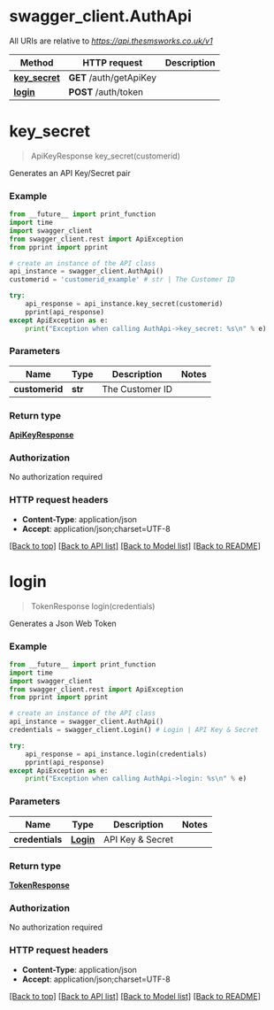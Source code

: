# swagger_client.AuthApi

All URIs are relative to *https://api.thesmsworks.co.uk/v1*

Method | HTTP request | Description
------------- | ------------- | -------------
[**key_secret**](AuthApi.md#key_secret) | **GET** /auth/getApiKey | 
[**login**](AuthApi.md#login) | **POST** /auth/token | 


# **key_secret**
> ApiKeyResponse key_secret(customerid)



Generates an API Key/Secret pair

### Example
```python
from __future__ import print_function
import time
import swagger_client
from swagger_client.rest import ApiException
from pprint import pprint

# create an instance of the API class
api_instance = swagger_client.AuthApi()
customerid = 'customerid_example' # str | The Customer ID

try:
    api_response = api_instance.key_secret(customerid)
    pprint(api_response)
except ApiException as e:
    print("Exception when calling AuthApi->key_secret: %s\n" % e)
```

### Parameters

Name | Type | Description  | Notes
------------- | ------------- | ------------- | -------------
 **customerid** | **str**| The Customer ID | 

### Return type

[**ApiKeyResponse**](ApiKeyResponse.md)

### Authorization

No authorization required

### HTTP request headers

 - **Content-Type**: application/json
 - **Accept**: application/json;charset=UTF-8

[[Back to top]](#) [[Back to API list]](../README.md#documentation-for-api-endpoints) [[Back to Model list]](../README.md#documentation-for-models) [[Back to README]](../README.md)

# **login**
> TokenResponse login(credentials)



Generates a Json Web Token

### Example
```python
from __future__ import print_function
import time
import swagger_client
from swagger_client.rest import ApiException
from pprint import pprint

# create an instance of the API class
api_instance = swagger_client.AuthApi()
credentials = swagger_client.Login() # Login | API Key & Secret

try:
    api_response = api_instance.login(credentials)
    pprint(api_response)
except ApiException as e:
    print("Exception when calling AuthApi->login: %s\n" % e)
```

### Parameters

Name | Type | Description  | Notes
------------- | ------------- | ------------- | -------------
 **credentials** | [**Login**](Login.md)| API Key &amp; Secret | 

### Return type

[**TokenResponse**](TokenResponse.md)

### Authorization

No authorization required

### HTTP request headers

 - **Content-Type**: application/json
 - **Accept**: application/json;charset=UTF-8

[[Back to top]](#) [[Back to API list]](../README.md#documentation-for-api-endpoints) [[Back to Model list]](../README.md#documentation-for-models) [[Back to README]](../README.md)

